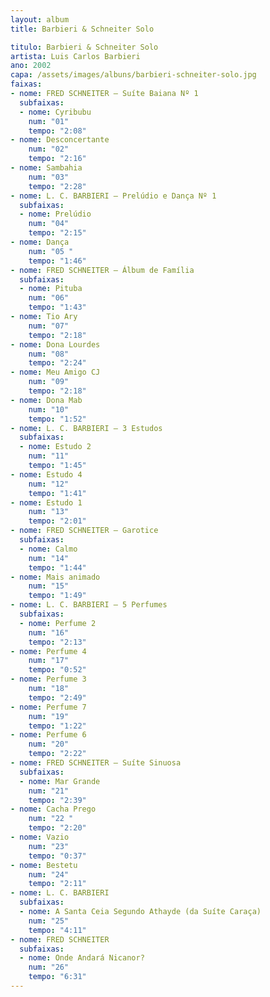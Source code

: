 ```yaml
---
layout: album
title: Barbieri & Schneiter Solo

titulo: Barbieri & Schneiter Solo
artista: Luis Carlos Barbieri
ano: 2002
capa: /assets/images/albuns/barbieri-schneiter-solo.jpg
faixas:
- nome: FRED SCHNEITER – Suíte Baiana Nº 1
  subfaixas:
  - nome: Cyribubu
    num: "01"
    tempo: "2:08"
- nome: Desconcertante
    num: "02"
    tempo: "2:16"
- nome: Sambahia
    num: "03"
    tempo: "2:28"
- nome: L. C. BARBIERI – Prelúdio e Dança Nº 1
  subfaixas:
  - nome: Prelúdio
    num: "04"
    tempo: "2:15"
- nome: Dança
    num: "05 "
    tempo: "1:46"
- nome: FRED SCHNEITER – Álbum de Família
  subfaixas:
  - nome: Pituba
    num: "06"
    tempo: "1:43"
- nome: Tio Ary
    num: "07"
    tempo: "2:18"
- nome: Dona Lourdes
    num: "08"
    tempo: "2:24"
- nome: Meu Amigo CJ
    num: "09"
    tempo: "2:18"
- nome: Dona Mab
    num: "10"
    tempo: "1:52"
- nome: L. C. BARBIERI – 3 Estudos
  subfaixas:
  - nome: Estudo 2
    num: "11"
    tempo: "1:45"
- nome: Estudo 4
    num: "12"
    tempo: "1:41"
- nome: Estudo 1
    num: "13"
    tempo: "2:01"
- nome: FRED SCHNEITER – Garotice
  subfaixas:
  - nome: Calmo
    num: "14"
    tempo: "1:44"
- nome: Mais animado
    num: "15"
    tempo: "1:49"
- nome: L. C. BARBIERI – 5 Perfumes
  subfaixas:
  - nome: Perfume 2
    num: "16"
    tempo: "2:13"
- nome: Perfume 4
    num: "17"
    tempo: "0:52"
- nome: Perfume 3
    num: "18"
    tempo: "2:49"
- nome: Perfume 7
    num: "19"
    tempo: "1:22"
- nome: Perfume 6
    num: "20"
    tempo: "2:22"
- nome: FRED SCHNEITER – Suíte Sinuosa
  subfaixas:
  - nome: Mar Grande
    num: "21"
    tempo: "2:39"
- nome: Cacha Prego
    num: "22 "
    tempo: "2:20"
- nome: Vazio
    num: "23"
    tempo: "0:37"
- nome: Bestetu
    num: "24"
    tempo: "2:11"
- nome: L. C. BARBIERI
  subfaixas:
  - nome: A Santa Ceia Segundo Athayde (da Suíte Caraça)
    num: "25"
    tempo: "4:11"
- nome: FRED SCHNEITER
  subfaixas:
  - nome: Onde Andará Nicanor?
    num: "26"
    tempo: "6:31"
---
```

